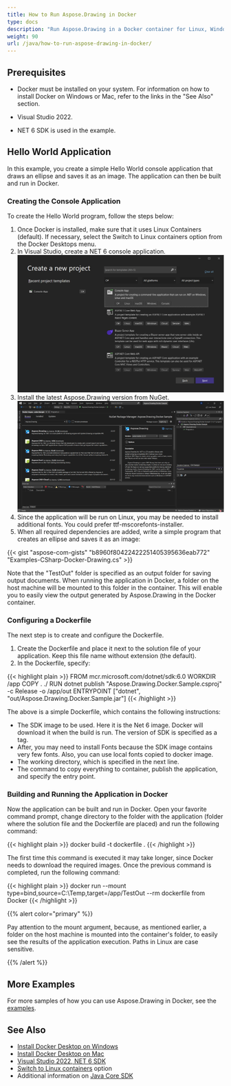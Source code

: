 ```yaml
---
title: How to Run Aspose.Drawing in Docker
type: docs
description: "Run Aspose.Drawing in a Docker container for Linux, Windows Server and any OS. "
weight: 90
url: /java/how-to-run-aspose-drawing-in-docker/
---
```


## Prerequisites

- Docker must be installed on your system. For information on how to install Docker on Windows or Mac, refer to the links in the "See Also" section.

- Visual Studio 2022.

- NET 6 SDK is used in the example.


## Hello World Application

In this example, you create a simple Hello World console application that draws an ellipse and saves it as an image. The application can then be built and run in Docker.

### Creating the Console Application

To create the Hello World program, follow the steps below:
1. Once Docker is installed, make sure that it uses Linux Containers (default). If necessary, select the Switch to Linux containers option from the Docker Desktops menu.
1. In Visual Studio, create a NET 6 console application.<br>
![A NET 6 console application project dialog](create-a-new-project.png)<br>
1. Install the latest Aspose.Drawing version from NuGet.<br>
![Aspose.Drawing on NuGet](nuget-aspose-drawing.png)<br>
1. Since the application will be run on Linux, you may be needed to install additional fonts. You could prefer ttf-mscorefonts-installer.
1. When all required dependencies are added, write a simple program that creates an ellipse and saves it as an image:<br>

{{< gist "aspose-com-gists" "b8960f80422422251405395636eab772" "Examples-CSharp-Docker-Drawing.cs" >}}

Note that the "TestOut" folder is specified as an output folder for saving output documents. When running the application in Docker, a folder on the host machine will be mounted to this folder in the container. This will enable you to easily view the output generated by Aspose.Drawing in the Docker container.

### Configuring a Dockerfile

The next step is to create and configure the Dockerfile.

1. Create the Dockerfile and place it next to the solution file of your application. Keep this file name without extension (the default).
1. In the Dockerfile, specify:

{{< highlight plain >}}
FROM mcr.microsoft.com/dotnet/sdk:6.0
WORKDIR /app
COPY . ./
RUN dotnet publish "Aspose.Drawing.Docker.Sample.csproj" -c Release -o /app/out
ENTRYPOINT ["dotnet", "out/Aspose.Drawing.Docker.Sample.jar"]
{{< /highlight >}}

The above is a simple Dockerfile, which contains the following instructions:

- The SDK image to be used. Here it is the Net 6 image. Docker will download it when the build is run. The version of SDK is specified as a tag.
- After, you may need to install Fonts because the SDK image contains very few fonts. Also, you can use local fonts copied to docker image.
- The working directory, which is specified in the next line.
- The command to copy everything to container, publish the application, and specify the entry point.

### Building and Running the Application in Docker

Now the application can be built and run in Docker. Open your favorite command prompt, change directory to the folder with the application (folder where the solution file and the Dockerfile are placed) and run the following command:

{{< highlight plain >}}
docker build -t dockerfile .
{{< /highlight >}}

The first time this command is executed it may take longer, since Docker needs to download the required images. Once the previous command is completed, run the following command:

{{< highlight plain >}}
docker run --mount type=bind,source=C:\Temp,target=/app/TestOut --rm dockerfile from Docker
{{< /highlight >}}

{{% alert color="primary" %}} 

Pay attention to the mount argument, because, as mentioned earlier, a folder on the host machine is mounted into the container's folder, to easily see the results of the application execution. Paths in Linux are case sensitive.

{{% /alert %}}


## More Examples

For more samples of how you can use Aspose.Drawing in Docker, see the [examples](https://github.com/aspose-drawing/Aspose.Drawing-for-Java).


## See Also

- [Install Docker Desktop on Windows](https://docs.docker.com/docker-for-windows/install/)
- [Install Docker Desktop on Mac](https://docs.docker.com/docker-for-mac/install/)
- [Visual Studio 2022, NET 6 SDK](https://docs.microsoft.com/en-us/dotnet/core/install/windows?tabs=net60#dependencies)
- [Switch to Linux containers](https://docs.docker.com/docker-for-windows/#switch-between-windows-and-linux-containers) option
- Additional information on [Java Core SDK](https://hub.docker.com/_/microsoft-dotnet-sdk)

